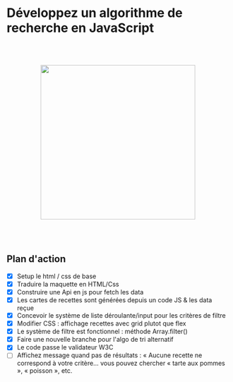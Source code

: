 # Développez un algorithme de recherche en JavaScript

<br /><br />

<p align="center">
  <img width="350" src="https://user.oc-static.com/upload/2020/08/14/15973932905401_logo%20%281%29.png">
</p>
<br /><br />

## Plan d'action

-   [x] Setup le html / css de base
-   [x] Traduire la maquette en HTML/Css
-   [x] Construire une Api en js pour fetch les data
-   [x] Les cartes de recettes sont générées depuis un code JS & les data reçue
-   [x] Concevoir le système de liste déroulante/input pour les critères de filtre
-   [x] Modifier CSS : affichage recettes avec grid plutot que flex
-   [x] Le système de filtre est fonctionnel : méthode Array.filter()
-   [x] Faire une nouvelle branche pour l'algo de tri alternatif
-   [x] Le code passe le validateur W3C
-   [ ] Affichez message quand pas de résultats : « Aucune recette ne correspond à votre critère... vous pouvez
        chercher « tarte aux pommes », « poisson », etc.
